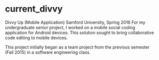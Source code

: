 # current_divvy

Divvy Up (Mobile Application)
Samford University, Spring 2016
For my undergraduate senior project, I worked on a mobile social coding application for Android devices. 
This solution sought to bring collaborative code editing to mobile devices.

This project initially began as a team project from the previous semester (Fall 2015) in a software engineering class.
